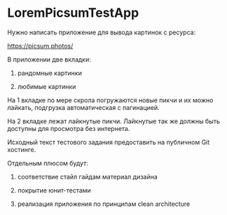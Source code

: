 # LoremPicsumTestApp
Нужно написать приложение для вывода картинок с ресурса: 

https://picsum.photos/

 

В приложении две вкладки:

1) рандомные картинки

2) любимые картинки



На 1 вкладке по мере скрола погружаются новые пикчи и их можно лайкать, подгрузка автоматическая с пагинацией.

На 2 вкладке лежат лайкнутые пикчи. Лайкнутые так же должны быть доступны для просмотра без интернета.

Исходный текст тестового задания предоставить на публичном Git хостинге.



Отдельным плюсом будут:

1) соответствие стайл гайдам материал дизайна

2) покрытие юнит-тестами

3) реализация приложения по принципам clean architecture
